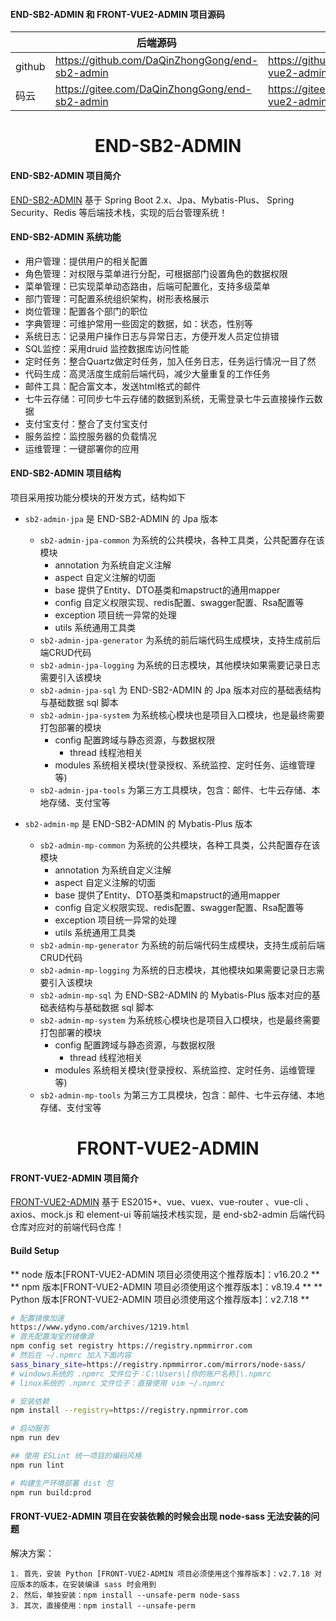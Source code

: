 #### END-SB2-ADMIN 和 FRONT-VUE2-ADMIN 项目源码

|        | 后端源码                                            | 前端源码                                               |
|--------|-------------------------------------------------|----------------------------------------------------|
| github | https://github.com/DaQinZhongGong/end-sb2-admin | https://github.com/DaQinZhongGong/front-vue2-admin |
| 码云     | https://gitee.com/DaQinZhongGong/end-sb2-admin  | https://gitee.com/DaQinZhongGong/front-vue2-admin  |

<h1 style="text-align: center"> END-SB2-ADMIN </h1>

#### END-SB2-ADMIN 项目简介

[END-SB2-ADMIN](https://github.com/DaQinZhongGong/end-sb2-admin) 基于 Spring Boot
2.x、Jpa、Mybatis-Plus、 Spring Security、Redis 等后端技术栈，实现的后台管理系统！

#### END-SB2-ADMIN 系统功能

- 用户管理：提供用户的相关配置
- 角色管理：对权限与菜单进行分配，可根据部门设置角色的数据权限
- 菜单管理：已实现菜单动态路由，后端可配置化，支持多级菜单
- 部门管理：可配置系统组织架构，树形表格展示
- 岗位管理：配置各个部门的职位
- 字典管理：可维护常用一些固定的数据，如：状态，性别等
- 系统日志：记录用户操作日志与异常日志，方便开发人员定位排错
- SQL监控：采用druid 监控数据库访问性能
- 定时任务：整合Quartz做定时任务，加入任务日志，任务运行情况一目了然
- 代码生成：高灵活度生成前后端代码，减少大量重复的工作任务
- 邮件工具：配合富文本，发送html格式的邮件
- 七牛云存储：可同步七牛云存储的数据到系统，无需登录七牛云直接操作云数据
- 支付宝支付：整合了支付宝支付
- 服务监控：监控服务器的负载情况
- 运维管理：一键部署你的应用

#### END-SB2-ADMIN 项目结构

项目采用按功能分模块的开发方式，结构如下

- `sb2-admin-jpa` 是 END-SB2-ADMIN 的 Jpa 版本
    - `sb2-admin-jpa-common` 为系统的公共模块，各种工具类，公共配置存在该模块
        - annotation 为系统自定义注解
        - aspect 自定义注解的切面
        - base 提供了Entity、DTO基类和mapstruct的通用mapper
        - config 自定义权限实现、redis配置、swagger配置、Rsa配置等
        - exception 项目统一异常的处理
        - utils 系统通用工具类
    - `sb2-admin-jpa-generator` 为系统的前后端代码生成模块，支持生成前后端CRUD代码
    - `sb2-admin-jpa-logging` 为系统的日志模块，其他模块如果需要记录日志需要引入该模块
    - `sb2-admin-jpa-sql` 为 END-SB2-ADMIN 的 Jpa 版本对应的基础表结构与基础数据 sql 脚本
    - `sb2-admin-jpa-system` 为系统核心模块也是项目入口模块，也是最终需要打包部署的模块
        - config 配置跨域与静态资源，与数据权限
            - thread 线程池相关
        - modules 系统相关模块(登录授权、系统监控、定时任务、运维管理等)
    - `sb2-admin-jpa-tools` 为第三方工具模块，包含：邮件、七牛云存储、本地存储、支付宝等

- `sb2-admin-mp` 是 END-SB2-ADMIN 的 Mybatis-Plus 版本
    - `sb2-admin-mp-common` 为系统的公共模块，各种工具类，公共配置存在该模块
        - annotation 为系统自定义注解
        - aspect 自定义注解的切面
        - base 提供了Entity、DTO基类和mapstruct的通用mapper
        - config 自定义权限实现、redis配置、swagger配置、Rsa配置等
        - exception 项目统一异常的处理
        - utils 系统通用工具类
    - `sb2-admin-mp-generator` 为系统的前后端代码生成模块，支持生成前后端CRUD代码
    - `sb2-admin-mp-logging` 为系统的日志模块，其他模块如果需要记录日志需要引入该模块
    - `sb2-admin-mp-sql`  为 END-SB2-ADMIN 的 Mybatis-Plus 版本对应的基础表结构与基础数据 sql 脚本
    - `sb2-admin-mp-system` 为系统核心模块也是项目入口模块，也是最终需要打包部署的模块
        - config 配置跨域与静态资源，与数据权限
            - thread 线程池相关
        - modules 系统相关模块(登录授权、系统监控、定时任务、运维管理等)
    - `sb2-admin-mp-tools` 为第三方工具模块，包含：邮件、七牛云存储、本地存储、支付宝等

<h1 style="text-align: center"> FRONT-VUE2-ADMIN </h1>

#### FRONT-VUE2-ADMIN 项目简介

[FRONT-VUE2-ADMIN](https://github.com/DaQinZhongGong/front-vue2-admin) 基于
ES2015+、vue、vuex、vue-router 、vue-cli 、axios、mock.js 和 element-ui 等前端技术栈实现，是 end-sb2-admin
后端代码仓库对应对的前端代码仓库！

#### Build Setup

** node 版本[FRONT-VUE2-ADMIN 项目必须使用这个推荐版本]：v16.20.2 **
** npm 版本[FRONT-VUE2-ADMIN 项目必须使用这个推荐版本]：v8.19.4 **
** Python 版本[FRONT-VUE2-ADMIN 项目必须使用这个推荐版本]：v2.7.18 **

``` bash
# 配置镜像加速
https://www.ydyno.com/archives/1219.html
# 首先配置淘宝的镜像源
npm config set registry https://registry.npmmirror.com
# 然后在 ~/.npmrc 加入下面内容
sass_binary_site=https://registry.npmmirror.com/mirrors/node-sass/
# windows系统的 .npmrc 文件位于：C:\Users\[你的账户名称]\.npmrc
# linux系统的 .npmrc 文件位于：直接使用 vim ~/.npmrc

# 安装依赖
npm install --registry=https://registry.npmmirror.com

# 启动服务
npm run dev

## 使用 ESLint 统一项目的编码风格
npm run lint

# 构建生产环境部署 dist 包
npm run build:prod

```

#### FRONT-VUE2-ADMIN 项目在安装依赖的时候会出现 node-sass 无法安装的问题

解决方案：

```
1. 首先，安装 Python [FRONT-VUE2-ADMIN 项目必须使用这个推荐版本]：v2.7.18 对应版本的版本，在安装编译 sass 时会用到
2. 然后，单独安装：npm install --unsafe-perm node-sass 
3. 其次，直接使用：npm install --unsafe-perm

```




